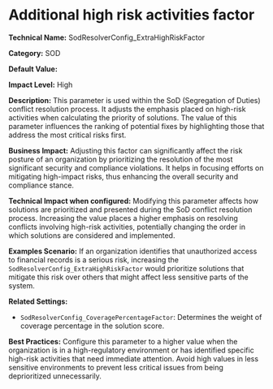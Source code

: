 # Additional high risk activities factor

**Technical Name:** SodResolverConfig_ExtraHighRiskFactor

**Category:** SOD

**Default Value:**

**Impact Level:** High

**Description:** This parameter is used within the SoD (Segregation of Duties) conflict resolution process. It adjusts the emphasis placed on high-risk activities when calculating the priority of solutions. The value of this parameter influences the ranking of potential fixes by highlighting those that address the most critical risks first.

**Business Impact:** Adjusting this factor can significantly affect the risk posture of an organization by prioritizing the resolution of the most significant security and compliance violations. It helps in focusing efforts on mitigating high-impact risks, thus enhancing the overall security and compliance stance.

**Technical Impact when configured:** Modifying this parameter affects how solutions are prioritized and presented during the SoD conflict resolution process. Increasing the value places a higher emphasis on resolving conflicts involving high-risk activities, potentially changing the order in which solutions are considered and implemented.

**Examples Scenario:** If an organization identifies that unauthorized access to financial records is a serious risk, increasing the `SodResolverConfig_ExtraHighRiskFactor` would prioritize solutions that mitigate this risk over others that might affect less sensitive parts of the system.

**Related Settings:** 

- `SodResolverConfig_CoveragePercentageFactor`: Determines the weight of coverage percentage in the solution score.

**Best Practices:** Configure this parameter to a higher value when the organization is in a high-regulatory environment or has identified specific high-risk activities that need immediate attention. Avoid high values in less sensitive environments to prevent less critical issues from being deprioritized unnecessarily.